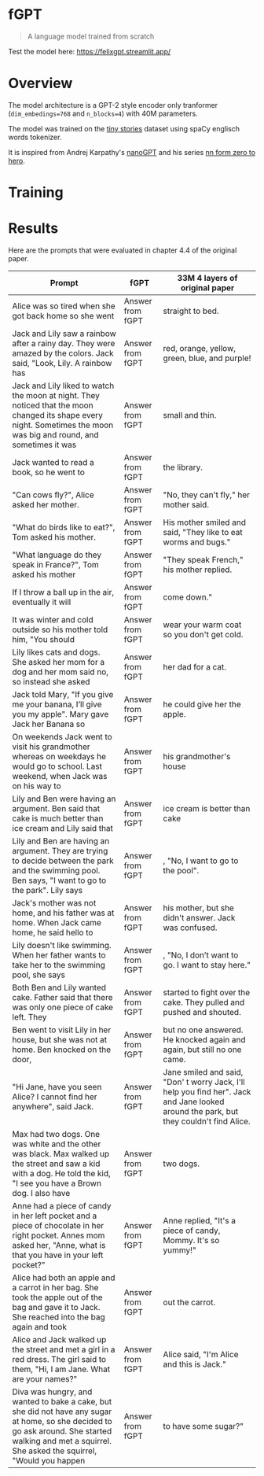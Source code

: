 # fGPT

> A language model trained from scratch

Test the model here: https://felixgpt.streamlit.app/

# Overview

The model architecture is a GPT-2 style encoder only tranformer (`dim_embedings=768` and `n_blocks=4`) with 40M parameters. 

The model was trained on the [tiny stories](https://arxiv.org/abs/2305.07759) dataset using spaCy englisch words tokenizer. 

It is inspired from Andrej Karpathy's  [nanoGPT](https://github.com/karpathy/nanoGPT) and his series [nn form zero to hero](https://github.com/karpathy/nn-zero-to-hero).

# Training



# Results

Here are the prompts that were evaluated in chapter 4.4 of the original paper. 

Prompt | fGPT | 33M 4 layers of original paper
-------- | -------- | --------
Alice was so tired when she got back home so she went | Answer from fGPT   | straight to bed.
Jack and Lily saw a rainbow after a rainy day. They were amazed by the colors. Jack said, "Look, Lily. A rainbow has   | Answer from fGPT   | red, orange, yellow, green, blue, and purple!
Jack and Lily liked to watch the moon at night. They noticed that the moon changed its shape every night. Sometimes the moon was big and round, and sometimes it was   | Answer from fGPT   | small and thin.
Jack wanted to read a book, so he went to   | Answer from fGPT   | the library.
"Can cows fly?", Alice asked her mother.   | Answer from fGPT   | "No, they can't fly," her mother said.
"What do birds like to eat?", Tom asked his mother.   | Answer from fGPT   | His mother smiled and said, "They like to eat worms and bugs."
"What language do they speak in France?", Tom asked his mother   | Answer from fGPT   | "They speak French," his mother replied.
If I throw a ball up in the air, eventually it will  | Answer from fGPT   | come down."
It was winter and cold outside so his mother told him, "You should   | Answer from fGPT   | wear your warm coat so you don't get cold.
Lily likes cats and dogs. She asked her mom for a dog and her mom said no, so instead she asked   | Answer from fGPT   | her dad for a cat.
Jack told Mary, "If you give me your banana, I’ll give you my apple". Mary gave Jack her Banana so   | Answer from fGPT   | he could give her the apple.
On weekends Jack went to visit his grandmother whereas on weekdays he would go to school. Last weekend, when Jack was on his way to   | Answer from fGPT   | his grandmother's house
Lily and Ben were having an argument. Ben said that cake is much better than ice cream and Lily said that   | Answer from fGPT   | ice cream is better than cake
Lily and Ben are having an argument. They are trying to decide between the park and the swimming pool. Ben says, "I want to go to the park". Lily says   | Answer from fGPT   | , "No, I want to go to the pool".
Jack's mother was not home, and his father was at home. When Jack came home, he said hello to   | Answer from fGPT   | his mother, but she didn't answer. Jack was confused.
Lily doesn't like swimming. When her father wants to take her to the swimming pool, she says   | Answer from fGPT   | , "No, I don’t want to go. I want to stay here."
Both Ben and Lily wanted cake. Father said that there was only one piece of cake left. They   | Answer from fGPT   | started to fight over the cake. They pulled and pushed and shouted.
Ben went to visit Lily in her house, but she was not at home. Ben knocked on the door,   | Answer from fGPT   | but no one answered. He knocked again and again, but still  no one came.
"Hi Jane, have you seen Alice? I cannot find her anywhere", said Jack.   | Answer from fGPT   | Jane smiled and said, "Don' t worry  Jack, I'll help you find her". Jack and Jane looked around the park, but they couldn't find Alice.
 Max had two dogs. One was white and the other was black. Max walked up the street and saw a kid with a dog. He told the kid, "I see you have a Brown dog. I also have | Answer from fGPT   | two dogs.
Anne had a piece of candy in her left pocket and a piece of chocolate in her right pocket. Annes mom asked her, "Anne, what is that you have in your left pocket?"   | Answer from fGPT   | Anne replied, "It's a piece of candy, Mommy. It's so yummy!"
Alice had both an apple and a carrot in her bag. She took the apple out of the bag and gave it to Jack. She reached into the bag again and took   | Answer from fGPT   | out the carrot.
Alice and Jack walked up the street and met a girl in a red dress. The girl said to them, "Hi, I am Jane. What are your names?"   | Answer from fGPT   | Alice said, "I'm Alice and this is Jack."
Diva was hungry, and wanted to bake a cake, but she did not have any sugar at home, so she decided to go ask around. She started walking and met a squirrel. She asked the squirrel, "Would you happen   | Answer from fGPT   | to have some sugar?"
